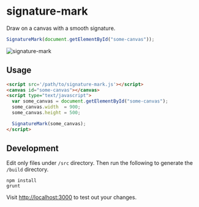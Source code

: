 # signature-mark

Draw on a canvas with a smooth signature.

```javascript
SignatureMark(document.getElementById("some-canvas"));
```

<img src="https://raw.githubusercontent.com/motdotla/signature-mark/master/signature-mark.gif" alt="signature-mark" />

## Usage

```html
<script src='/path/to/signature-mark.js'></script>
<canvas id="some-canvas"></canvas>   
<script type="text/javascript"> 
  var some_canvas = document.getElementById("some-canvas");
  some_canvas.width  = 900;
  some_canvas.height = 500;

  SignatureMark(some_canvas);
</script>
```

## Development

Edit only files under `/src` directory. Then run the following to generate the `/build` directory.

```
npm install
grunt
``` 

Visit <http://localhost:3000> to test out your changes.
